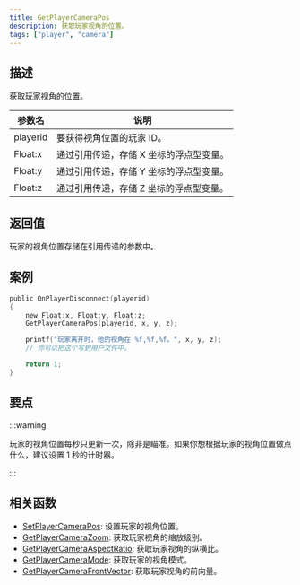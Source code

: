 ```yaml
---
title: GetPlayerCameraPos
description: 获取玩家视角的位置。
tags: ["player", "camera"]
---
```


## 描述

获取玩家视角的位置。

| 参数名   | 说明                                    |
| -------- | --------------------------------------- |
| playerid | 要获得视角位置的玩家 ID。               |
| Float:x  | 通过引用传递，存储 X 坐标的浮点型变量。 |
| Float:y  | 通过引用传递，存储 Y 坐标的浮点型变量。 |
| Float:z  | 通过引用传递，存储 Z 坐标的浮点型变量。 |

## 返回值

玩家的视角位置存储在引用传递的参数中。

## 案例

```c
public OnPlayerDisconnect(playerid)
{
    new Float:x, Float:y, Float:z;
    GetPlayerCameraPos(playerid, x, y, z);

    printf("玩家离开时，他的视角在 %f,%f,%f。", x, y, z);
    // 你可以把这个写到用户文件中。

    return 1;
}
```

## 要点

:::warning

玩家的视角位置每秒只更新一次，除非是瞄准。如果你想根据玩家的视角位置做点什么，建议设置 1 秒的计时器。

:::

## 相关函数

- [SetPlayerCameraPos](SetPlayerCameraPos): 设置玩家的视角位置。
- [GetPlayerCameraZoom](GetPlayerCameraZoom): 获取玩家视角的缩放级别。
- [GetPlayerCameraAspectRatio](GetPlayerCameraAspectRatio): 获取玩家视角的纵横比。
- [GetPlayerCameraMode](GetplayerCameraMode): 获取玩家的视角模式。
- [GetPlayerCameraFrontVector](GetPlayerCameraFrontVector): 获取玩家视角的前向量。
